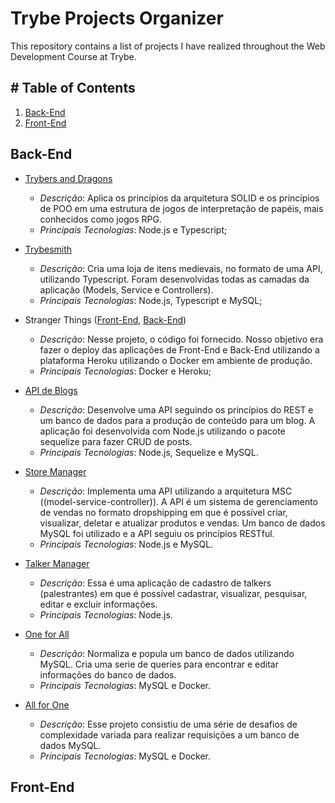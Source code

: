 # Trybe Projects Organizer

This repository contains a list of projects I have realized throughout the Web Development Course at Trybe.

## # Table of Contents
1. [Back-End](#back-end)
2. [Front-End](#front-end)

## Back-End

* [Trybers and Dragons](git@github.com:heitortessaro/trybers-and-dragons.git)
  * *Descrição*: Aplica os princípios da arquitetura SOLID e os princípios de POO em uma estrutura de jogos de interpretação de papéis, mais conhecidos como jogos RPG.
  * *Principais Tecnologias*: Node.js e Typescript;

* [Trybesmith]()
  * *Descrição*: Cria uma loja de itens medievais, no formato de uma API, utilizando Typescript. Foram desenvolvidas todas as camadas da aplicação (Models, Service e Controllers).
  * *Principais Tecnologias*: Node.js, Typescript e MySQL;
  
* Stranger Things ([Front-End](), [Back-End]())
  * *Descrição*: Nesse projeto, o código foi fornecido. Nosso objetivo era fazer o deploy das aplicações de Front-End e Back-End utilizando a plataforma Heroku utilizando o Docker em ambiente de produção. 
  * *Principais Tecnologias*: Docker e Heroku;
  
* [API de Blogs]()
  * *Descrição*: Desenvolve uma API seguindo os princípios do REST e um banco de dados para a produção de conteúdo para um blog. A aplicação foi desenvolvida com Node.js utilizando o pacote sequelize para fazer CRUD de posts. 
  * *Principais Tecnologias*: Node.js, Sequelize e MySQL.

* [Store Manager]()
  * *Descrição*: Implementa uma API utilizando a arquitetura MSC ((model-service-controller)). A API é um sistema de gerenciamento de vendas no formato dropshipping em que é possível criar, visualizar, deletar e atualizar produtos e vendas. Um banco de dados MySQL foi utilizado e a API seguiu os princípios RESTful. 
  * *Principais Tecnologias*: Node.js e MySQL.
  
* [Talker Manager]()
  * *Descrição*: Essa é uma aplicação de cadastro de talkers (palestrantes) em que é possível cadastrar, visualizar, pesquisar, editar e excluir informações. 
  * *Principais Tecnologias*: Node.js.
  
* [One for All]()
  * *Descrição*: Normaliza e popula um banco de dados utilizando MySQL. Cria uma serie de queries para encontrar e editar informações do banco de dados. 
  * *Principais Tecnologias*: MySQL e Docker.
 
* [All for One]()
  * *Descrição*: Esse projeto consistiu de uma série de desafios de complexidade variada para realizar requisições a um banco de dados MySQL. 
  * *Principais Tecnologias*: MySQL e Docker.
 
## Front-End
